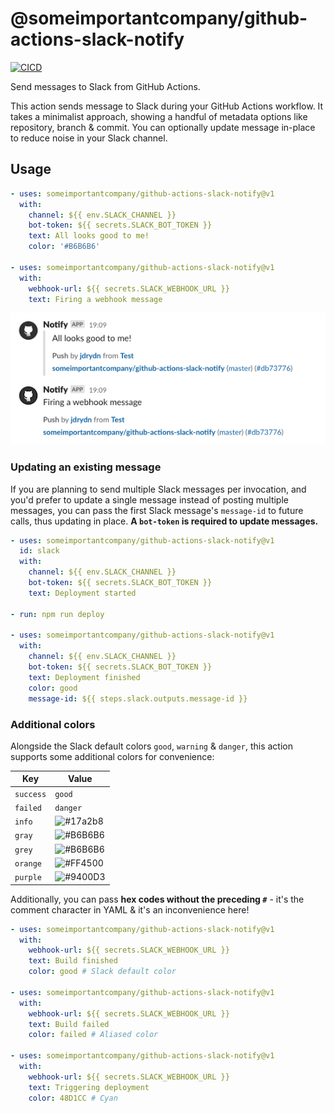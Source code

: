 # @someimportantcompany/github-actions-slack-notify

[![CICD](https://github.com/someimportantcompany/github-actions-slack-notify/workflows/CICD/badge.svg?branch=master&event=push)](https://github.com/someimportantcompany/github-actions-slack-notify/actions?query=workflow%3ACICD)

Send messages to Slack from GitHub Actions.

This action sends message to Slack during your GitHub Actions workflow. It takes a minimalist approach, showing a handful of metadata options like repository, branch & commit. You can optionally update message in-place to reduce noise in your Slack channel.

## Usage

```yml
- uses: someimportantcompany/github-actions-slack-notify@v1
  with:
    channel: ${{ env.SLACK_CHANNEL }}
    bot-token: ${{ secrets.SLACK_BOT_TOKEN }}
    text: All looks good to me!
    color: '#B6B6B6'

- uses: someimportantcompany/github-actions-slack-notify@v1
  with:
    webhook-url: ${{ secrets.SLACK_WEBHOOK_URL }}
    text: Firing a webhook message
```

![Slack message](./Screenshot%202020-08-29%20at%2019.10.52.png)

### Updating an existing message

If you are planning to send multiple Slack messages per invocation, and you'd prefer to update a single message instead of posting multiple messages, you can pass the first Slack message's `message-id` to future calls, thus updating in place. **A `bot-token` is required to update messages.**

```yml
- uses: someimportantcompany/github-actions-slack-notify@v1
  id: slack
  with:
    channel: ${{ env.SLACK_CHANNEL }}
    bot-token: ${{ secrets.SLACK_BOT_TOKEN }}
    text: Deployment started

- run: npm run deploy

- uses: someimportantcompany/github-actions-slack-notify@v1
  with:
    channel: ${{ env.SLACK_CHANNEL }}
    bot-token: ${{ secrets.SLACK_BOT_TOKEN }}
    text: Deployment finished
    color: good
    message-id: ${{ steps.slack.outputs.message-id }}
```

### Additional colors

Alongside the Slack default colors `good`, `warning` & `danger`, this action supports some additional colors for convenience:

| Key | Value |
| ---- | ---- |
| `success` | `good` |
| `failed` | `danger` |
| `info` | ![#17a2b8](https://via.placeholder.com/25/17a2b8/000000?text=+) |
| `gray` | ![#B6B6B6](https://via.placeholder.com/25/B6B6B6/000000?text=+) |
| `grey` | ![#B6B6B6](https://via.placeholder.com/25/B6B6B6/000000?text=+) |
| `orange` | ![#FF4500](https://via.placeholder.com/25/FF4500/000000?text=+) |
| `purple` | ![#9400D3](https://via.placeholder.com/25/9400D3/000000?text=+) |

Additionally, you can pass **hex codes without the preceding `#`** - it's the comment character in YAML & it's an inconvenience here!

```yml
- uses: someimportantcompany/github-actions-slack-notify@v1
  with:
    webhook-url: ${{ secrets.SLACK_WEBHOOK_URL }}
    text: Build finished
    color: good # Slack default color

- uses: someimportantcompany/github-actions-slack-notify@v1
  with:
    webhook-url: ${{ secrets.SLACK_WEBHOOK_URL }}
    text: Build failed
    color: failed # Aliased color

- uses: someimportantcompany/github-actions-slack-notify@v1
  with:
    webhook-url: ${{ secrets.SLACK_WEBHOOK_URL }}
    text: Triggering deployment
    color: 48D1CC # Cyan
```
